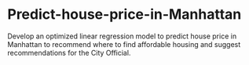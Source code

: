 # Predict-house-price-in-Manhattan

Develop an optimized linear regression model to predict house price in Manhattan to recommend where to find affordable housing and suggest 
recommendations for the City Official.

